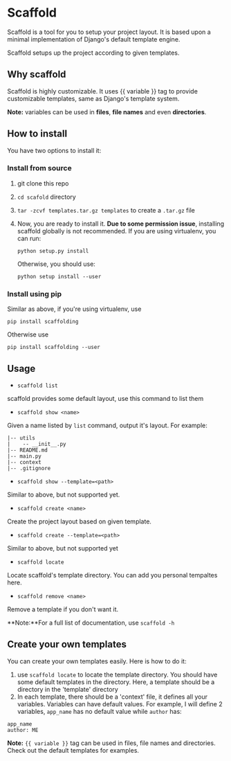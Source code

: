 # Scaffold

Scaffold is a tool for you to setup your project layout. It is based upon a minimal implementation of Django's default template engine.

Scaffold setups up the project according to given templates.

## Why scaffold
Scaffold is highly customizable.  It uses {{ variable }} tag to provide customizable templates, same as Django's template system.

**Note:** variables can be used in **files**, **file names** and even **directories**.

## How to install
You have two options to install it:
### Install from source
1. git clone this repo
2. `cd scafold` directory
3. `tar -zcvf templates.tar.gz templates` to create a `.tar.gz` file
4. Now, you are ready to install it. **Due to some permission issue**, installing scaffold globally is not recommended.
   If you are using virtualenv,  you can run:  
    
   ``python setup.py install``

   Otherwise, you should use:

   ``python setup install --user``

### Install using pip
Similar as above,  if you're using virtualenv, use

``pip install scaffolding`` 

Otherwise use 

``pip install scaffolding --user``

## Usage
* `scaffold list`

scaffold provides some default layout, use this command to list them

* `scaffold show <name>`
	
Given a name listed by `list` command, output it's layout. For example:
```
|-- utils
|    -- __init__.py
|-- README.md
|-- main.py
|-- context
|-- .gitignore
```

* `scaffold show --template=<path>`
	
Similar to above, but not supported yet.

* `scaffold create <name>`
	
Create the project layout based on given template.

* `scaffold create --template=<path>`
	
Similar to above, but not supported yet

* `scaffold locate`
	
Locate scaffold's template directory. You can add you personal tempaltes here.

* `scaffold remove <name>`
	
Remove a template if you don't want it.

**Note:**For a full list of documentation, use ``scaffold -h``

## Create your own templates
You can create your own templates easily. Here is how to do it:

1. use `scaffold locate` to locate the template directory. You should have some default templates in the directory. Here, a template should be a directory in the 'template' directory
2. In each template, there should be a 'context' file, it defines all your variables. Variables can have default values. For example, I will define 2 variables, `app_name` has no default value while `author` has:
```
app_name
author: ME
```

**Note:** `{{ variable }}` tag can be used in files, file names and directories. Check out the default templates for examples.
